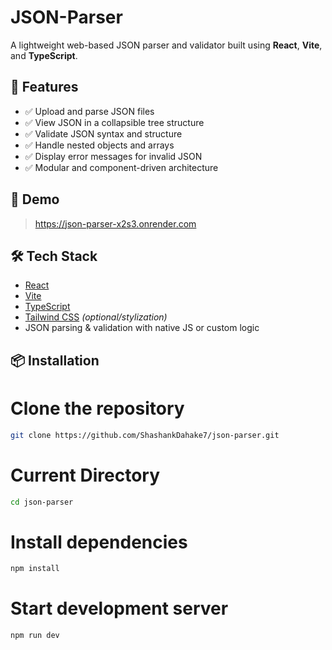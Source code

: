 # JSON-Parser

A lightweight web-based JSON parser and validator built using **React**, **Vite**, and **TypeScript**.

## 🌟 Features

- ✅ Upload and parse JSON files  
- ✅ View JSON in a collapsible tree structure  
- ✅ Validate JSON syntax and structure  
- ✅ Handle nested objects and arrays  
- ✅ Display error messages for invalid JSON  
- ✅ Modular and component-driven architecture

## 🚀 Demo

> https://json-parser-x2s3.onrender.com

## 🛠️ Tech Stack

- [React](https://reactjs.org/)
- [Vite](https://vitejs.dev/)
- [TypeScript](https://www.typescriptlang.org/)
- [Tailwind CSS](https://tailwindcss.com/) *(optional/stylization)*
- JSON parsing & validation with native JS or custom logic

## 📦 Installation

# Clone the repository
```bash
git clone https://github.com/ShashankDahake7/json-parser.git
```

# Current Directory
```bash
cd json-parser
```

# Install dependencies
```bash
npm install
```

# Start development server
```bash
npm run dev
```

